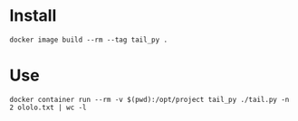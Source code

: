 # Install

```shell
docker image build --rm --tag tail_py .
```

# Use

```shell
docker container run --rm -v $(pwd):/opt/project tail_py ./tail.py -n 2 ololo.txt | wc -l
```
